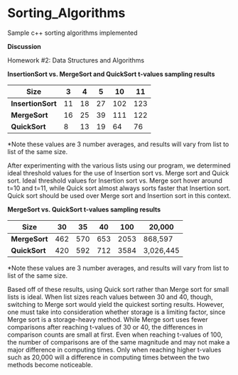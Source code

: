 # Sorting_Algorithms
Sample c++ sorting algorithms implemented

**Discussion**

Homework #2: Data Structures and Algorithms

**InsertionSort vs. MergeSort and QuickSort t-values sampling results**

| **Size** | **3** | **4** | **5** | **10** | **11** |
| --- | --- | --- | --- | --- | --- |
| **InsertionSort** | 11 | 18 | 27 | 102 | 123 |
| **MergeSort** | 16 | 25 | 39 | 111 | 122 |
| **QuickSort** | 8 | 13 | 19 | 64 | 76 |

\*Note these values are 3 number averages, and results will vary from list to list of the same size.

After experimenting with the various lists using our program, we determined ideal threshold values for the use of Insertion sort vs. Merge sort and Quick sort. Ideal threshold values for Insertion sort vs. Merge sort hover around t=10 and t=11, while Quick sort almost always sorts faster that Insertion sort. Quick sort should be used over Merge sort and Insertion sort in this context.

**MergeSort vs. QuickSort t-values sampling results**

| **Size** | **30** | **35** | **40** | **100** | **20,000** |
| --- | --- | --- | --- | --- | --- |
| **MergeSort** | 462 | 570 | 653 | 2053 | 868,597 |
| **QuickSort** | 420 | 592 | 712 | 3584 | 3,026,445 |

\*Note these values are 3 number averages, and results will vary from list to list of the same size.

Based off of these results, using Quick sort rather than Merge sort for small lists is ideal. When list sizes reach values between 30 and 40, though, switching to Merge sort would yield the quickest sorting results. However, one must take into consideration whether storage is a limiting factor, since Merge sort is a storage-heavy method. While Merge sort uses fewer comparisons after reaching t-values of 30 or 40, the differences in comparison counts are small at first. Even when reaching t-values of 100, the number of comparisons are of the same magnitude and may not make a major difference in computing times. Only when reaching higher t-values such as 20,000 will a difference in computing times between the two methods become noticeable.
